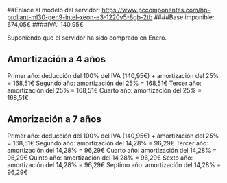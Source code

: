 ##Enlace al modelo del servidor: https://www.pccomponentes.com/hp-proliant-ml30-gen9-intel-xeon-e3-1220v5-8gb-2tb
####Base imponible: 674,05€
####IVA: 140,95€

Suponiendo que el servidor ha sido comprado en Enero.

## Amortización a 4 años
Primer año: deducción del 100% del IVA (140,95€) + amortización del 25% = 168,51€
Segundo año: amortización del 25% = 168,51€
Tercer año: amortización del 25% = 168,51€
Cuarto año: amortización del 25% = 168,51€

## Amorización a 7 años
Primer año: deducción del 100% del IVA (140,95€) + amortización del 25% = 168,51€
Segundo año: amortización del 14,28% = 96,29€
Tercer año: amortización del 14,28% = 96,29€
Cuarto año: amortización del 14,28% = 96,29€
Quinto año: amortización del 14,28% = 96,29€
Sexto año: amortización del 14,28% = 96,29€
Septimo año: amortización del 14,28% = 96,29€
